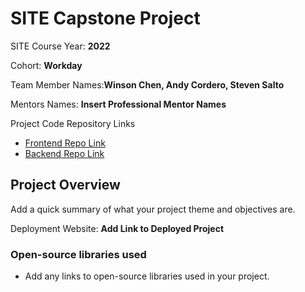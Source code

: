 # SITE Capstone Project

SITE Course Year: **2022**

Cohort: **Workday**

Team Member Names:**Winson Chen, Andy Cordero, Steven Salto**

Mentors Names: **Insert Professional Mentor Names**

Project Code Repository Links

* [Frontend Repo Link]()
* [Backend Repo Link]()

## Project Overview

Add a quick summary of what your project theme and objectives are. 

Deployment Website: **Add Link to Deployed Project**

### Open-source libraries used

- Add any links to open-source libraries used in your project.
